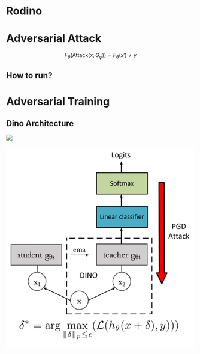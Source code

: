 # Rodino

# Adversarial Attack
```math
F_\theta(\text{Attack}(x ; G_\phi)) = F_\theta(x') \neq y
```

## How to run?

# Adversarial Training
## Dino Architecture 

![](images/dino.gif)


![](images/Rodino.png)
